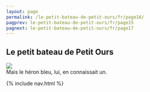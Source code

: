 ```yaml
---
layout: page
permalink: /le-petit-bateau-de-petit-ours/fr/page16/
pagprev: le-petit-bateau-de-petit-ours/fr/page15
pagnext: le-petit-bateau-de-petit-ours/fr/page17
---
```


## Le petit bateau de Petit Ours

<img src="{{ site.baseurl }}/img/le-petit-bateau-de-petit-ours/page16.jpg"/>

<div class="childbook-text">
Mais le héron bleu, lui, en connaissait un.
</div>

{% include nav.html %}
